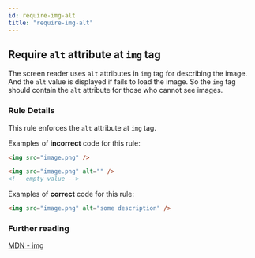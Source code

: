 ```yaml
---
id: require-img-alt
title: "require-img-alt"
---
```


## Require `alt` attribute at `img` tag

The screen reader uses `alt` attributes in `img` tag for describing the image.
And the `alt` value is displayed if fails to load the image.
So the `img` tag should contain the `alt` attribute for those who cannot see images.

### Rule Details

This rule enforces the `alt` attribute at `img` tag.

Examples of **incorrect** code for this rule:

```html
<img src="image.png" />

<img src="image.png" alt="" />
<!-- empty value -->
```

Examples of **correct** code for this rule:

```html
<img src="image.png" alt="some description" />
```

### Further reading

[MDN - img](https://developer.mozilla.org/en-US/docs/Web/HTML/Element/img)
